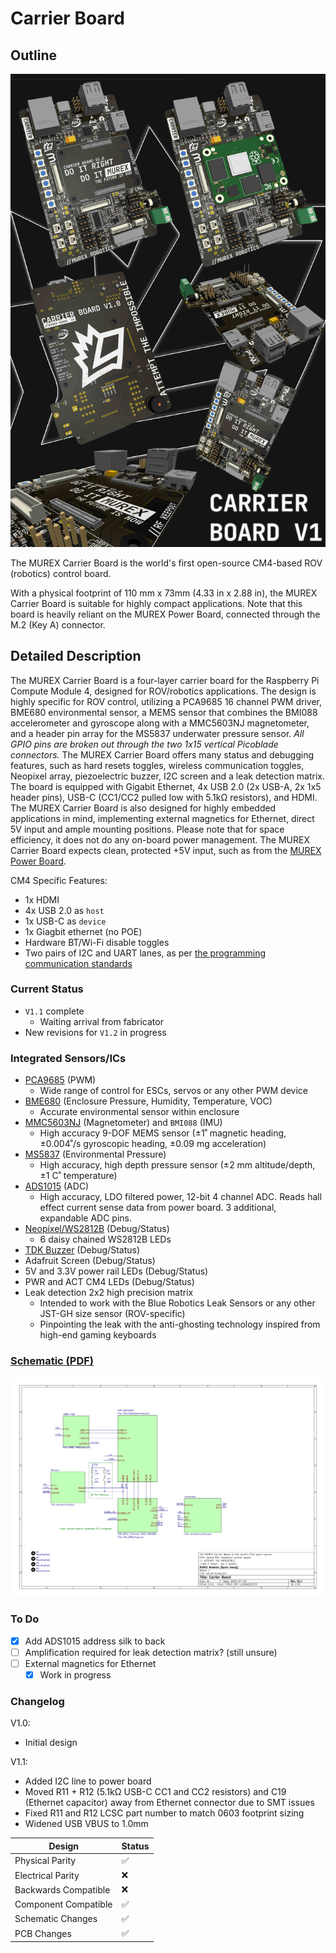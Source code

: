 # Carrier Board

## Outline

![Raytraced Render](../../img/carrier_board_v1_release.jpg)

The MUREX Carrier Board is the world's first open-source CM4-based ROV (robotics) control board.

With a physical footprint of 110 mm x 73mm (4.33 in x 2.88 in), the MUREX Carrier Board is suitable for highly compact applications. Note that this board is heavily reliant on the MUREX Power Board, connected through the M.2 (Key A) connector.

## Detailed Description

The MUREX Carrier Board is a four-layer carrier board for the Raspberry Pi Compute Module 4, designed for ROV/robotics applications. The design is highly specific for ROV control, utilizing a PCA9685 16 channel PWM driver, BME680 environmental sensor, a MEMS sensor that combines the BMI088 accelerometer and gyroscope along with a MMC5603NJ magnetometer, and a header pin array for the MS5837 underwater pressure sensor. *All GPIO pins are broken out through the two 1x15 vertical Picoblade connectors.* The MUREX Carrier Board offers many status and debugging features, such as hard resets toggles, wireless communication toggles, Neopixel array, piezoelectric buzzer, I2C screen and a leak detection matrix. The board is equipped with Gigabit Ethernet, 4x USB 2.0 (2x USB-A, 2x 1x5 header pins), USB-C (CC1/CC2 pulled low with 5.1kΩ resistors), and HDMI. The MUREX Carrier Board is also designed for highly embedded applications in mind, implementing external magnetics for Ethernet, direct 5V input and ample mounting positions. Please note that for space efficiency, it does not do any on-board power management. The MUREX Carrier Board expects clean, protected +5V input, such as from the [MUREX Power Board](https://docs.murexrobotics.com/elec/boards/power.html).

CM4 Specific Features:

- 1x HDMI
- 4x USB 2.0 as `host`
- 1x USB-C as `device`
- 1x Giagbit ethernet (no POE)
- Hardware BT/Wi-Fi disable toggles
- Two pairs of I2C and UART lanes, as per [the programming communication standards](https://docs.murexrobotics.com/prog/communication.html)

### Current Status

- `V1.1` complete
  - Waiting arrival from fabricator
- New revisions for `V1.2` in progress

### Integrated Sensors/ICs

- [PCA9685](https://www.nxp.com/docs/en/data-sheet/PCA9685.pdf) (PWM)
  - Wide range of control for ESCs, servos or any other PWM device
- [BME680](https://www.bosch-sensortec.com/media/boschsensortec/downloads/datasheets/bst-bme680-ds001.pdf) (Enclosure Pressure, Humidity, Temperature, VOC)
  - Accurate environmental sensor within enclosure
- [MMC5603NJ](https://www.memsic.com/Public/Uploads/uploadfile/files/20220119/MMC5603NJDatasheetRev.B.pdf) (Magnetometer) and `BMI088` (IMU)
  - High accuracy 9-DOF MEMS sensor (±1˚ magnetic heading, ±0.004˚/s gyroscopic heading, ±0.09 mg acceleration)
- [MS5837](https://www.te.com/commerce/DocumentDelivery/DDEController?Action=showdoc&DocId=Data+Sheet%7FMS5837-30BA%7FB1%7Fpdf%7FEnglish%7FENG_DS_MS5837-30BA_B1.pdf%7FCAT-BLPS0017) (Environmental Pressure)
  - High accuracy, high depth pressure sensor (±2 mm altitude/depth, ±1 C˚ temperature)
- [ADS1015](https://www.ti.com/lit/ds/symlink/ads1015.pdf?ts=1689121509566&ref_url=https%253A%252F%252Fwww.ti.com%252Fproduct%252FADS1015) (ADC)
  - High accuracy, LDO filtered power, 12-bit 4 channel ADC. Reads hall effect current sense data from power board. 3 additional, expandable ADC pins.
- [Neopixel/WS2812B](https://cdn-shop.adafruit.com/datasheets/WS2812B.pdf) (Debug/Status)
  - 6 daisy chained WS2812B LEDs
- [TDK Buzzer](https://product.tdk.com/en/system/files?file=dam/doc/product/sw_piezo/sw_piezo/piezo-buzzer/catalog/piezoelectronic_buzzer_ps_en.pdf) (Debug/Status)
- Adafruit Screen (Debug/Status)
- 5V and 3.3V power rail LEDs (Debug/Status)
- PWR and ACT CM4 LEDs (Debug/Status)
- Leak detection 2x2 high precision matrix
  - Intended to work with the Blue Robotics Leak Sensors or any other JST-GH size sensor (ROV-specific)
  - Pinpointing the leak with the anti-ghosting technology inspired from high-end gaming keyboards

### [Schematic (PDF)](../pdf/schematics/carrier_v1.1_schematic.pdf)

![Schematic Preview](../../img/carrier_board_schematic_preview.png)

### To Do

- [X] Add ADS1015 address silk to back
- [ ] Amplification required for leak detection matrix? (still unsure)
- [ ] External magnetics for Ethernet
  - [X] Work in progress

### Changelog

V1.0:

- Initial design

V1.1:

- Added I2C line to power board
- Moved R11 + R12 (5.1kΩ USB-C CC1 and CC2 resistors) and C19 (Ethernet capacitor) away from Ethernet connector due to SMT issues
- Fixed R11 and R12 LCSC part number to match 0603 footprint sizing
- Widened USB VBUS to 1.0mm

| Design               | Status |
| -------------------- | ------ |
| Physical Parity      | ✅     |
| Electrical Parity    | ❌     |
| Backwards Compatible | ❌     |
| Component Compatible | ✅     |
| Schematic Changes    | ✅     |
| PCB Changes          | ✅     |

